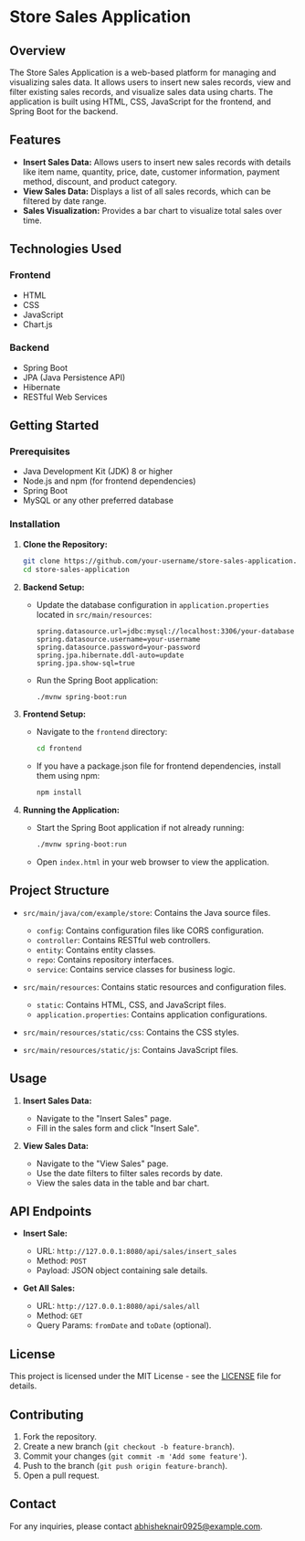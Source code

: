 # Store Sales Application

## Overview

The Store Sales Application is a web-based platform for managing and visualizing sales data. It allows users to insert new sales records, view and filter existing sales records, and visualize sales data using charts. The application is built using HTML, CSS, JavaScript for the frontend, and Spring Boot for the backend.

## Features

- **Insert Sales Data:** Allows users to insert new sales records with details like item name, quantity, price, date, customer information, payment method, discount, and product category.
- **View Sales Data:** Displays a list of all sales records, which can be filtered by date range.
- **Sales Visualization:** Provides a bar chart to visualize total sales over time.

## Technologies Used

### Frontend

- HTML
- CSS
- JavaScript
- Chart.js

### Backend

- Spring Boot
- JPA (Java Persistence API)
- Hibernate
- RESTful Web Services

## Getting Started

### Prerequisites

- Java Development Kit (JDK) 8 or higher
- Node.js and npm (for frontend dependencies)
- Spring Boot
- MySQL or any other preferred database

### Installation

1. **Clone the Repository:**
    ```bash
    git clone https://github.com/your-username/store-sales-application.git
    cd store-sales-application
    ```

2. **Backend Setup:**

    - Update the database configuration in `application.properties` located in `src/main/resources`:
        ```properties
        spring.datasource.url=jdbc:mysql://localhost:3306/your-database
        spring.datasource.username=your-username
        spring.datasource.password=your-password
        spring.jpa.hibernate.ddl-auto=update
        spring.jpa.show-sql=true
        ```
    - Run the Spring Boot application:
        ```bash
        ./mvnw spring-boot:run
        ```

3. **Frontend Setup:**

    - Navigate to the `frontend` directory:
        ```bash
        cd frontend
        ```
    - If you have a package.json file for frontend dependencies, install them using npm:
        ```bash
        npm install
        ```

4. **Running the Application:**

    - Start the Spring Boot application if not already running:
        ```bash
        ./mvnw spring-boot:run
        ```
    - Open `index.html` in your web browser to view the application.

## Project Structure

- `src/main/java/com/example/store`: Contains the Java source files.
    - `config`: Contains configuration files like CORS configuration.
    - `controller`: Contains RESTful web controllers.
    - `entity`: Contains entity classes.
    - `repo`: Contains repository interfaces.
    - `service`: Contains service classes for business logic.

- `src/main/resources`: Contains static resources and configuration files.
    - `static`: Contains HTML, CSS, and JavaScript files.
    - `application.properties`: Contains application configurations.

- `src/main/resources/static/css`: Contains the CSS styles.
- `src/main/resources/static/js`: Contains JavaScript files.

## Usage

1. **Insert Sales Data:**
   - Navigate to the "Insert Sales" page.
   - Fill in the sales form and click "Insert Sale".

2. **View Sales Data:**
   - Navigate to the "View Sales" page.
   - Use the date filters to filter sales records by date.
   - View the sales data in the table and bar chart.

## API Endpoints

- **Insert Sale:**
    - URL: `http://127.0.0.1:8080/api/sales/insert_sales`
    - Method: `POST`
    - Payload: JSON object containing sale details.

- **Get All Sales:**
    - URL: `http://127.0.0.1:8080/api/sales/all`
    - Method: `GET`
    - Query Params: `fromDate` and `toDate` (optional).

## License

This project is licensed under the MIT License - see the [LICENSE](LICENSE) file for details.

## Contributing

1. Fork the repository.
2. Create a new branch (`git checkout -b feature-branch`).
3. Commit your changes (`git commit -m 'Add some feature'`).
4. Push to the branch (`git push origin feature-branch`).
5. Open a pull request.

## Contact

For any inquiries, please contact [abhisheknair0925@example.com](mailto:abhsiehknair0925@example.com).
